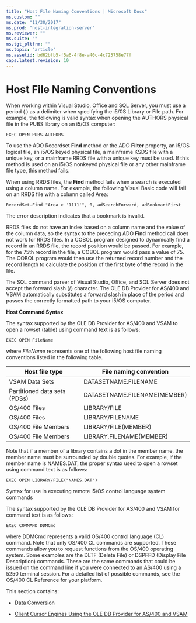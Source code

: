```yaml
---
title: "Host File Naming Conventions | Microsoft Docs"
ms.custom: ""
ms.date: "11/30/2017"
ms.prod: "host-integration-server"
ms.reviewer: ""
ms.suite: ""
ms.tgt_pltfrm: ""
ms.topic: "article"
ms.assetid: bd62bfb5-f5a6-4f8e-a40c-4c725758e77f
caps.latest.revision: 10
---
```

# Host File Naming Conventions
When working within Visual Studio, Office and SQL Server, you must use a period (.) as a delimiter when specifying the i5/0S Library or File path. For example, the following is valid syntax when opening the AUTHORS physical file in the PUBS library on an i5/OS computer:  
  
```  
EXEC OPEN PUBS.AUTHORS  
```  
  
 To use the ADO Recordset **Find** method or the ADO **Filter** property, an i5/OS logical file, an i5/OS keyed physical file, a mainframe KSDS file with a unique key, or a mainframe RRDS file with a unique key must be used. If this method is used on an i5/OS nonkeyed physical file or any other mainframe file type, this method fails.  
  
 When using RRDS files, the **Find** method fails when a search is executed using a column name. For example, the following Visual Basic code will fail on an RRDS file with a column called Area:  
  
```  
RecordSet.Find "Area > '1111'", 0, adSearchForward, adBookmarkFirst  
```  
  
 The error description indicates that a bookmark is invalid.  
  
 RRDS files do not have an index based on a column name and the value of the column data, so the syntax to the preceding ADO **Find** method call does not work for RRDS files. In a COBOL program designed to dynamically find a record in an RRDS file, the record position would be passed. For example, for the 75th record in the file, a COBOL program would pass a value of 75. The COBOL program would then use the returned record number and the record length to calculate the position of the first byte of the record in the file.  
  
 The SQL command parser of Visual Studio, Office, and SQL Server does not accept the forward slash (/) character. The OLE DB Provider for AS/400 and VSAM automatically substitutes a forward slash in place of the period and passes the correctly formatted path to your i5/OS computer.  
  
 **Host Command Syntax**  
  
 The syntax supported by the OLE DB Provider for AS/400 and VSAM to open a rowset (table) using command text is as follows:  
  
```  
EXEC OPEN FileName  
```  
  
 where *FileName* represents one of the following host file naming conventions listed in the following table.  
  
|Host file type|File naming convention|  
|--------------------|----------------------------|  
|VSAM Data Sets|DATASETNAME.FILENAME|  
|Partitioned data sets (PDSs)|DATASETNAME.FILENAME(MEMBER)|  
|OS/400 Files|LIBRARY/FILE|  
|OS/400 Files|LIBRARY/FILENAME|  
|OS/400 File Members|LIBRARY/FILE(MEMBER)|  
|OS/400 File Members|LIBRARY.FILENAME(MEMBER)|  
  
 Note that if a member of a library contains a dot in the member name, the member name must be surrounded by double quotes. For example, if the member name is NAMES.DAT, the proper syntax used to open a rowset using command text is as follows:  
  
```  
EXEC OPEN LIBRARY/FILE("NAMES.DAT")  
```  
  
 Syntax for use in executing remote i5/OS control language system commands  
  
 The syntax supported by the OLE DB Provider for AS/400 and VSAM for command text is as follows:  
  
```  
EXEC COMMAND DDMCmd  
```  
  
 where DDMCmd represents a valid OS/400 control language (CL) command. Note that only OS/400 CL commands are supported. These commands allow you to request functions from the OS/400 operating system. Some examples are the DLTF (Delete File) or DSPFFD (Display File Description) commands. These are the same commands that could be issued on the command line if you were connected to an AS/400 using a 5250 terminal session. For a detailed list of possible commands, see the OS/400 CL Reference for your platform.  
  
 This section contains:  
  
-   [Data Conversion](../core/data-conversion.md)  
  
-   [Client Cursor Engines Using the OLE DB Provider for AS/400 and VSAM](../core/client-cursor-engines.md)